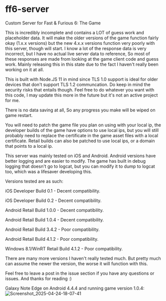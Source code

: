 # ff6-server
Custom Server for Fast &amp; Furious 6: The Game

This is incredibly incomplete and contains a LOT of guess work and placeholder data. It will make the older versions of the game function fairly okay (1.x.x versions) but the new 4.x.x versions function very poorly with this server, though will start.
I know a lot of the response data is very incorrect, but I have no actual live server data to reference, So most of these responses are made from looking at the game client code and guess work.
Mainly releasing this in this state due to the fact I haven't really been working on it at all.

This is built with Node.JS 11 in mind since TLS 1.0 support is ideal for older devices that don't support TLS 1.2 communcation. Do keep in mind the security risks that entails though.
Feel free to do whatever you want with this code, I may update this more in the future but it's not an active project for me.

There is no data saving at all, So any progress you make will be wiped on game restart.

You will need to patch the game file you plan on using with your local ip, the developer builds of the game have options to use local ips, but you will still probably need to replace the certificate in the game asset files with a local certificate.
Retail builds can also be patched to use local ips, or a domain that points to a local ip.

This server was mainly tested on iOS and Android. Android versions have better logging and are easier to modify. The game has built in debug logging that doesn't go to logcat, but you can modify it to dump to logcat too, which was a lifesaver developing this.

Versions tested are as such:

iOS Developer Build 0.1 - Decent compatibility.

iOS Developer Build 0.2 - Decent compatibility.

Android Retail Build 1.0.0 - Decent compatibility.

Android Retail Build 1.0.4 - Decent compatibility.

Android Retail Build 3.4.2 - Poor compatibility.

Android Retail Build 4.1.2 - Poor compatibility.

Windows 8.1/WinRT Retail Build 4.1.2 - Poor compatibility.

There are many more versions I haven't really tested much. But pretty much can assume the newer the version, the worse it will function with this.

Feel free to leave a post in the issue section if you have any questions or issues. And thanks for reading :)

Galaxy Note Edge on Android 4.4.4 and running game version 1.0.4:
![Screenshot_2025-04-24-18-07-41](https://github.com/user-attachments/assets/0ba249e1-d40e-4205-a34c-647c996af012)

